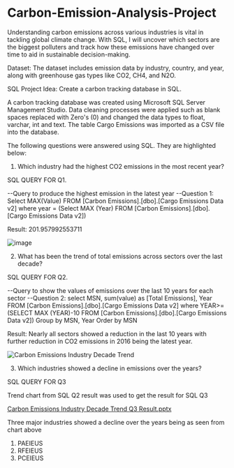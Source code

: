 # Carbon-Emission-Analysis-Project
Understanding carbon emissions across various industries is vital in tackling global climate change. With SQL, I will uncover which sectors are the biggest polluters and track how these emissions have changed over time to aid in sustainable decision-making.

Dataset: The dataset includes emission data by industry, country, and year, along with greenhouse gas types like CO2, CH4, and N2O.

SQL Project Idea: Create a carbon tracking database in SQL.

A carbon tracking database was created using Microsoft SQL Server Management Studio. Data cleaning processes were applied such as blank spaces replaced with Zero's (0) and changed the data types to float, varchar, int and text. The table Cargo Emissions was imported as a CSV file into the database.

The following questions were answered using SQL. They are highlighted below:

1. Which industry had the highest CO2 emissions in the most recent year?

SQL QUERY FOR Q1. 

--Query to produce the highest emission in the latest year
--Question 1:
Select MAX(Value)
 FROM [Carbon Emissions].[dbo].[Cargo Emissions Data v2]
where year = 
(Select MAX (Year)
 FROM [Carbon Emissions].[dbo].[Cargo Emissions Data v2])


Result: 201.957992553711

![image](https://github.com/user-attachments/assets/aae18258-b931-4ffc-9c86-c2662b4f1bc8)





2. What has been the trend of total emissions across sectors over the last decade?

SQL QUERY FOR Q2. 

 --Query to show the values of emissions over the last 10 years for each sector
--Question 2:
select MSN, sum(value) as [Total Emissions], Year
 FROM [Carbon Emissions].[dbo].[Cargo Emissions Data v2]
where YEAR>=(SELECT MAX (YEAR)-10
 FROM [Carbon Emissions].[dbo].[Cargo Emissions Data v2])
Group by MSN, Year 
Order by MSN


Result: Nearly all sectors showed a reduction in the last 10 years with further reduction in CO2 emissions in 2016 being the latest year.


![Carbon Emissions Industry Decade Trend](https://github.com/user-attachments/assets/867aac29-0551-458a-b997-c5d37562c972)




3. Which industries showed a decline in emissions over the years?


SQL QUERY FOR Q3

Trend chart from SQL Q2 result was used to get the result for SQL Q3


[Carbon Emissions Industry Decade Trend Q3 Result.pptx](https://github.com/user-attachments/files/21101559/Carbon.Emissions.Industry.Decade.Trend.Q3.Result.pptx)



Three major industries showed a decline over the years being as seen from chart above

1.	PAEIEUS
2.	RFEIEUS
3.	PCEIEUS




